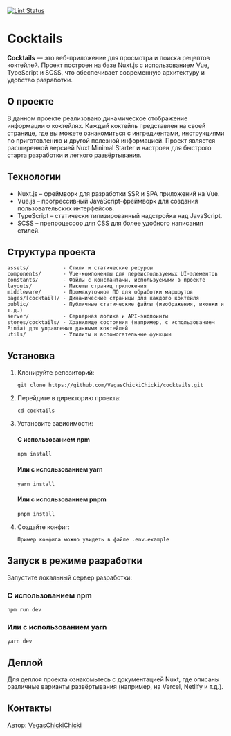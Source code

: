 [![Lint Status](https://github.com/VegasChickiChicki/cocktails/actions/workflows/lint.yml/badge.svg)](https://github.com/VegasChickiChicki/cocktails/actions/workflows/lint.yml)

# Cocktails

**Cocktails** — это веб-приложение для просмотра и поиска рецептов коктейлей. Проект построен на базе Nuxt.js с использованием Vue, TypeScript и SCSS, что обеспечивает современную архитектуру и удобство разработки.

## О проекте

В данном проекте реализовано динамическое отображение информации о коктейлях. Каждый коктейль представлен на своей странице, где вы можете ознакомиться с ингредиентами, инструкциями по приготовлению и другой полезной информацией. Проект является расширенной версией Nuxt Minimal Starter и настроен для быстрого старта разработки и легкого развёртывания.

## Технологии

- Nuxt.js – фреймворк для разработки SSR и SPA приложений на Vue.
- Vue.js – прогрессивный JavaScript-фреймворк для создания пользовательских интерфейсов.
- TypeScript – статически типизированный надстройка над JavaScript.
- SCSS – препроцессор для CSS для более удобного написания стилей.

## Структура проекта

```
assets/           - Стили и статические ресурсы
components/       - Vue-компоненты для переиспользуемых UI-элементов
constants/        - Файлы с константами, используемыми в проекте
layouts/          - Макеты страниц приложения
middleware/       - Промежуточное ПО для обработки маршрутов
pages/[cocktail]/ - Динамические страницы для каждого коктейля
public/           - Публичные статические файлы (изображения, иконки и т.д.)
server/           - Серверная логика и API-эндпоинты
stores/cocktails/ - Хранилище состояния (например, с использованием Pinia) для управления данными коктейлей
utils/            - Утилиты и вспомогательные функции
```

## Установка

1. Клонируйте репозиторий:

   `git clone https://github.com/VegasChickiChicki/cocktails.git`

2. Перейдите в директорию проекта:

   `cd cocktails`

3. Установите зависимости:

    #### С использованием npm
    `npm install`

    #### Или с использованием yarn
    `yarn install`

    #### Или с использованием pnpm
    `pnpm install`
    
4. Создайте конфиг:

    `Пример конфига можно увидеть в файле .env.example`

## Запуск в режиме разработки

Запустите локальный сервер разработки:

### С использованием npm

`npm run dev`

### Или с использованием yarn

`yarn dev`

## Деплой

Для деплоя проекта ознакомьтесь с документацией Nuxt, где описаны различные варианты развёртывания (например, на Vercel, Netlify и т.д.).

## Контакты

Автор: [VegasChickiChicki](https://github.com/VegasChickiChicki)
